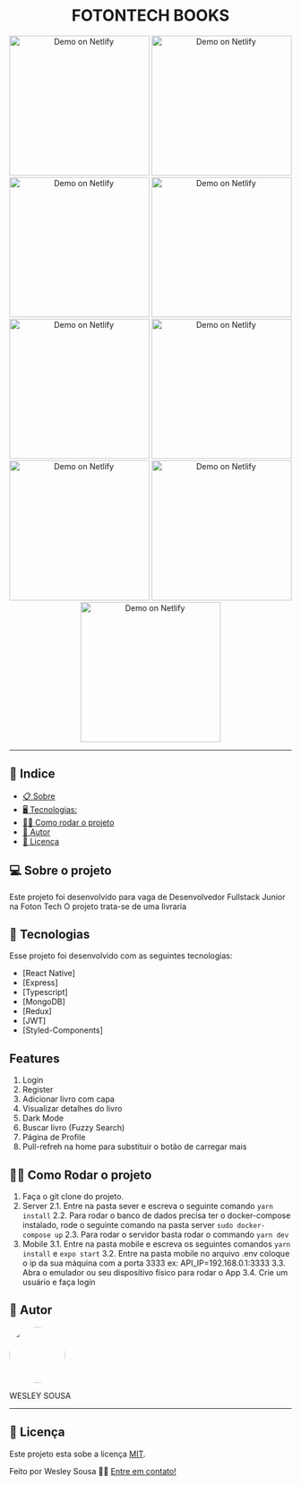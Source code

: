   <h1 align="center">  FOTONTECH BOOKS  </h1>

<p align="center">
 <p align="center" >
  <img alt="Demo on Netlify" width=250 src="https://res.cloudinary.com/df35wabu1/image/upload/v1624048010/1l_fokh78.png">
    <img alt="Demo on Netlify" width=250 src="https://res.cloudinary.com/df35wabu1/image/upload/v1624048011/2l_mapmb8.png">
    <img alt="Demo on Netlify" width=250 src="https://res.cloudinary.com/df35wabu1/image/upload/v1624048013/3l_xvpvvj.png">
    <img alt="Demo on Netlify" width=250 src="https://res.cloudinary.com/df35wabu1/image/upload/v1634218450/Screenshot_1634218167_a2vor0.png">
    <img alt="Demo on Netlify" width=250 src="https://res.cloudinary.com/df35wabu1/image/upload/v1624048011/4l_k5ledk.png">
    <img alt="Demo on Netlify" width=250 src="https://res.cloudinary.com/df35wabu1/image/upload/v1624048012/5l_asgxl7.png">
    <img alt="Demo on Netlify" width=250 src="https://res.cloudinary.com/df35wabu1/image/upload/v1624048012/1d_au02ry.png">
    <img alt="Demo on Netlify" width=250 src="https://res.cloudinary.com/df35wabu1/image/upload/v1624048011/3d_hruw5y.png">  
    <img alt="Demo on Netlify" width=250 src="https://res.cloudinary.com/df35wabu1/image/upload/v1634218451/Screenshot_1634218194_be7vhi.png">  
</p>

<hr>

## 📕 Indice

- [📋 Sobre](##Sobre-o-projeto)
- [🖥 Tecnologias:](#🖥-Tecnologias)
- [🏋️‍♀️ Como rodar o projeto](#🏋️‍♀️-Como-contribuir-para-o-projeto)
- [🦸 Autor](#🦸-Autor)
- [📝 Licença](#📝-Licença)

## 💻 Sobre o projeto

Este projeto foi desenvolvido para vaga de Desenvolvedor Fullstack Junior na Foton Tech
O projeto trata-se de uma livraria

## 🚀 Tecnologias

Esse projeto foi desenvolvido com as seguintes tecnologias:

- [React Native]
- [Express]
- [Typescript]
- [MongoDB]
- [Redux]
- [JWT]
- [Styled-Components]

## Features

1. Login
2. Register
3. Adicionar livro com capa
4. Visualizar detalhes do livro
5. Dark Mode
6. Buscar livro (Fuzzy Search)
7. Página de Profile
8. Pull-refreh na home para substituir o botão de carregar mais

## 🏋️‍♀️ Como Rodar o projeto

1. Faça o git clone do projeto.
2. Server 
  2.1. Entre na pasta sever e escreva o seguinte comando `yarn install`
  2.2. Para rodar o banco de dados precisa ter o docker-compose instalado, rode o seguinte comando na pasta server `sudo docker-compose up`
  2.3. Para rodar o servidor basta rodar o commando `yarn dev`
3. Mobile
  3.1. Entre na pasta mobile e escreva os seguintes comandos `yarn install` e `expo start`
  3.2. Entre na pasta mobile no arquivo .env coloque o ip da sua máquina com a porta 3333 ex: API_IP=192.168.0.1:3333
  3.3. Abra o emulador ou seu dispositivo físico para rodar o App
  3.4. Crie um usuário e faça login

## 🦸 Autor

 <img style="border-radius: 50%;" src="https://avatars1.githubusercontent.com/u/62263143?s=460&u=2d740bbcbd193e223e104d59cca9a1b0b8831152&v=4" width="100px;" alt=""/>

<p>WESLEY SOUSA</p>

</p>

<hr>

## 📝 Licença

Este projeto esta sobe a licença [MIT](./LICENSE).

Feito por Wesley Sousa 👋🏻 [Entre em contato!](https://api.whatsapp.com/send?phone=5598985595646&text=Informe%20seu%20nome%20%C3%A9%20qual%20o%20assunto.!)
